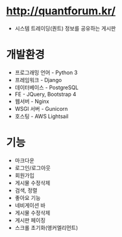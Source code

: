 # http://quantforum.kr/
* 시스템 트레이딩(퀀트) 정보를 공유하는 게시판

# 개발환경
* 프로그래밍 언어 - Python 3
* 프레임워크 - Django
* 데이터베이스 - PostgreSQL
* FE - JQuery, Bootstrap 4
* 웹서버 - Nginx
* WSGI 서버 - Gunicorn
* 호스팅 - AWS Lightsail

# 기능
* 마크다운
* 로그인/로그아웃
* 회원가입
* 게시물 수정삭제
* 검색, 정렬
* 좋아요 기능
* 네비게이션 바 
* 게시물 수정삭제
* 게시판 페이징
* 스크롤 초기화(앵커엘리먼트)
